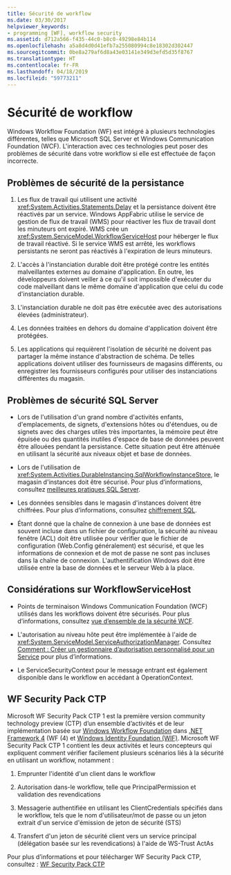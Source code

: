 ```yaml
---
title: Sécurité de workflow
ms.date: 03/30/2017
helpviewer_keywords:
- programming [WF], workflow security
ms.assetid: d712a566-f435-44c0-b8c0-49298e84b114
ms.openlocfilehash: a5a8d4d0d41efb7a255080994c8e18302d302447
ms.sourcegitcommit: 0be8a279af6d8a43e03141e349d3efd5d35f8767
ms.translationtype: HT
ms.contentlocale: fr-FR
ms.lasthandoff: 04/18/2019
ms.locfileid: "59773211"
---
```

# <a name="workflow-security"></a>Sécurité de workflow
Windows Workflow Foundation (WF) est intégré à plusieurs technologies différentes, telles que Microsoft SQL Server et Windows Communication Foundation (WCF). L'interaction avec ces technologies peut poser des problèmes de sécurité dans votre workflow si elle est effectuée de façon incorrecte.

## <a name="persistence-security-concerns"></a>Problèmes de sécurité de la persistance

1. Les flux de travail qui utilisent une activité <xref:System.Activities.Statements.Delay> et la persistance doivent être réactivés par un service. Windows AppFabric utilise le service de gestion de flux de travail (WMS) pour réactiver les flux de travail dont les minuteurs ont expiré. WMS crée un <xref:System.ServiceModel.WorkflowServiceHost> pour héberger le flux de travail réactivé. Si le service WMS est arrêté, les workflows persistants ne seront pas réactivés à l'expiration de leurs minuteurs.

2. L'accès à l'instanciation durable doit être protégé contre les entités malveillantes externes au domaine d'application. En outre, les développeurs doivent veiller à ce qu'il soit impossible d'exécuter du code malveillant dans le même domaine d'application que celui du code d'instanciation durable.

3. L'instanciation durable ne doit pas être exécutée avec des autorisations élevées (administrateur).

4. Les données traitées en dehors du domaine d'application doivent être protégées.

5. Les applications qui requièrent l'isolation de sécurité ne doivent pas partager la même instance d'abstraction de schéma. De telles applications doivent utiliser des fournisseurs de magasins différents, ou enregistrer les fournisseurs configurés pour utiliser des instanciations différentes du magasin.

## <a name="sql-server-security-concerns"></a>Problèmes de sécurité SQL Server

-   Lors de l'utilisation d'un grand nombre d'activités enfants, d'emplacements, de signets, d'extensions hôtes ou d'étendues, ou de signets avec des charges utiles très importantes, la mémoire peut être épuisée ou des quantités inutiles d'espace de base de données peuvent être allouées pendant la persistance. Cette situation peut être atténuée en utilisant la sécurité aux niveaux objet et base de données.

-   Lors de l'utilisation de <xref:System.Activities.DurableInstancing.SqlWorkflowInstanceStore>, le magasin d'instances doit être sécurisé. Pour plus d’informations, consultez [meilleures pratiques SQL Server](https://go.microsoft.com/fwlink/?LinkId=164972).

-   Les données sensibles dans le magasin d'instances doivent être chiffrées. Pour plus d’informations, consultez [chiffrement SQL](https://go.microsoft.com/fwlink/?LinkId=164976).

-   Étant donné que la chaîne de connexion à une base de données est souvent incluse dans un fichier de configuration, la sécurité au niveau fenêtre (ACL) doit être utilisée pour vérifier que le fichier de configuration (Web.Config généralement) est sécurisé, et que les informations de connexion et de mot de passe ne sont pas incluses dans la chaîne de connexion. L'authentification Windows doit être utilisée entre la base de données et le serveur Web à la place.

## <a name="considerations-for-workflowservicehost"></a>Considérations sur WorkflowServiceHost

-   Points de terminaison Windows Communication Foundation (WCF) utilisés dans les workflows doivent être sécurisés. Pour plus d’informations, consultez [vue d’ensemble de la sécurité WCF](https://go.microsoft.com/fwlink/?LinkID=164975).

-   L'autorisation au niveau hôte peut être implémentée à l'aide de <xref:System.ServiceModel.ServiceAuthorizationManager>. Consultez [Comment : Créer un gestionnaire d’autorisation personnalisé pour un Service](https://go.microsoft.com/fwlink/?LinkId=192228) pour plus d’informations.

-   Le ServiceSecurityContext pour le message entrant est également disponible dans le workflow en accédant à OperationContext.

## <a name="wf-security-pack-ctp"></a>WF Security Pack CTP
 Microsoft WF Security Pack CTP 1 est la première version community technology preview (CTP) d’un ensemble d’activités et de leur implémentation basée sur [Windows Workflow Foundation](index.md) dans [.NET Framework 4](https://docs.microsoft.com/previous-versions/dotnet/netframework-4.0/w0x726c2(v=vs.100)) (WF (4) et [Windows Identity Foundation (WIF)](../security/index.md).  Microsoft WF Security Pack CTP 1 contient les deux activités et leurs concepteurs qui expliquent comment vérifier facilement plusieurs scénarios liés à la sécurité en utilisant un workflow, notamment :

1. Emprunter l'identité d'un client dans le workflow

2. Autorisation dans-le workflow, telle que PrincipalPermission et validation des revendications

3. Messagerie authentifiée en utilisant les ClientCredentials spécifiés dans le workflow, tels que le nom d'utilisateur/mot de passe ou un jeton extrait d'un service d'émission de jeton de sécurité (STS)

4. Transfert d'un jeton de sécurité client vers un service principal (délégation basée sur les revendications) à l'aide de WS-Trust ActAs

Pour plus d’informations et pour télécharger WF Security Pack CTP, consultez : [WF Security Pack CTP](https://archive.codeplex.com/?p=wf)